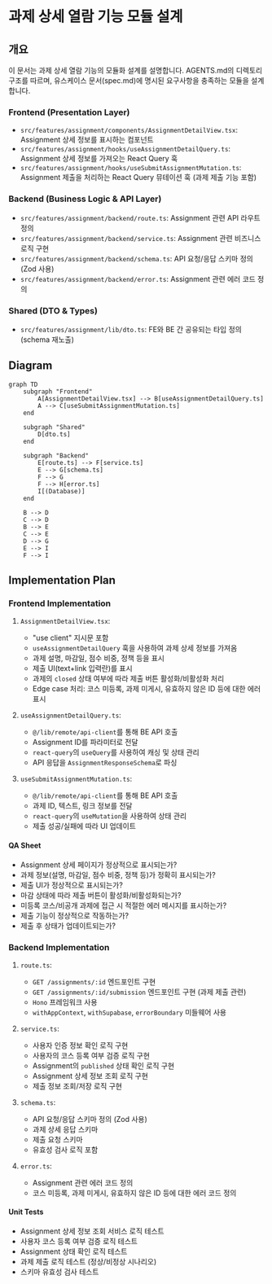 # 과제 상세 열람 기능 모듈 설계

## 개요

이 문서는 과제 상세 열람 기능의 모듈화 설계를 설명합니다. AGENTS.md의 디렉토리 구조를 따르며, 유스케이스 문서(spec.md)에 명시된 요구사항을 충족하는 모듈을 설계합니다.

### Frontend (Presentation Layer)

- `src/features/assignment/components/AssignmentDetailView.tsx`: Assignment 상세 정보를 표시하는 컴포넌트
- `src/features/assignment/hooks/useAssignmentDetailQuery.ts`: Assignment 상세 정보를 가져오는 React Query 훅
- `src/features/assignment/hooks/useSubmitAssignmentMutation.ts`: Assignment 제출을 처리하는 React Query 뮤테이션 훅 (과제 제출 기능 포함)

### Backend (Business Logic & API Layer)

- `src/features/assignment/backend/route.ts`: Assignment 관련 API 라우트 정의
- `src/features/assignment/backend/service.ts`: Assignment 관련 비즈니스 로직 구현
- `src/features/assignment/backend/schema.ts`: API 요청/응답 스키마 정의 (Zod 사용)
- `src/features/assignment/backend/error.ts`: Assignment 관련 에러 코드 정의

### Shared (DTO & Types)

- `src/features/assignment/lib/dto.ts`: FE와 BE 간 공유되는 타입 정의 (schema 재노출)

## Diagram

```mermaid
graph TD
    subgraph "Frontend"
        A[AssignmentDetailView.tsx] --> B[useAssignmentDetailQuery.ts]
        A --> C[useSubmitAssignmentMutation.ts]
    end

    subgraph "Shared"
        D[dto.ts]
    end

    subgraph "Backend"
        E[route.ts] --> F[service.ts]
        E --> G[schema.ts]
        F --> G
        F --> H[error.ts]
        I[(Database)]
    end

    B --> D
    C --> D
    B --> E
    C --> E
    D --> G
    E --> I
    F --> I
```

## Implementation Plan

### Frontend Implementation

1. `AssignmentDetailView.tsx`:
   - "use client" 지시문 포함
   - `useAssignmentDetailQuery` 훅을 사용하여 과제 상세 정보를 가져옴
   - 과제 설명, 마감일, 점수 비중, 정책 등을 표시
   - 제출 UI(text+link 입력란)를 표시
   - 과제의 `closed` 상태 여부에 따라 제출 버튼 활성화/비활성화 처리
   - Edge case 처리: 코스 미등록, 과제 미게시, 유효하지 않은 ID 등에 대한 에러 표시

2. `useAssignmentDetailQuery.ts`:
   - `@/lib/remote/api-client`를 통해 BE API 호출
   - Assignment ID를 파라미터로 전달
   - `react-query`의 `useQuery`를 사용하여 캐싱 및 상태 관리
   - API 응답을 `AssignmentResponseSchema`로 파싱

3. `useSubmitAssignmentMutation.ts`:
   - `@/lib/remote/api-client`를 통해 BE API 호출
   - 과제 ID, 텍스트, 링크 정보를 전달
   - `react-query`의 `useMutation`을 사용하여 상태 관리
   - 제출 성공/실패에 따라 UI 업데이트

#### QA Sheet

- Assignment 상세 페이지가 정상적으로 표시되는가?
- 과제 정보(설명, 마감일, 점수 비중, 정책 등)가 정확히 표시되는가?
- 제출 UI가 정상적으로 표시되는가?
- 마감 상태에 따라 제출 버튼이 활성화/비활성화되는가?
- 미등록 코스/비공개 과제에 접근 시 적절한 에러 메시지를 표시하는가?
- 제출 기능이 정상적으로 작동하는가?
- 제출 후 상태가 업데이트되는가?

### Backend Implementation

1. `route.ts`:
   - `GET /assignments/:id` 엔드포인트 구현
   - `GET /assignments/:id/submission` 엔드포인트 구현 (과제 제출 관련)
   - `Hono` 프레임워크 사용
   - `withAppContext`, `withSupabase`, `errorBoundary` 미들웨어 사용

2. `service.ts`:
   - 사용자 인증 정보 확인 로직 구현
   - 사용자의 코스 등록 여부 검증 로직 구현
   - Assignment의 `published` 상태 확인 로직 구현
   - Assignment 상세 정보 조회 로직 구현
   - 제출 정보 조회/저장 로직 구현

3. `schema.ts`:
   - API 요청/응답 스키마 정의 (Zod 사용)
   - 과제 상세 응답 스키마
   - 제출 요청 스키마
   - 유효성 검사 로직 포함

4. `error.ts`:
   - Assignment 관련 에러 코드 정의
   - 코스 미등록, 과제 미게시, 유효하지 않은 ID 등에 대한 에러 코드 정의

#### Unit Tests

- Assignment 상세 정보 조회 서비스 로직 테스트
- 사용자 코스 등록 여부 검증 로직 테스트
- Assignment 상태 확인 로직 테스트
- 과제 제출 로직 테스트 (정상/비정상 시나리오)
- 스키마 유효성 검사 테스트